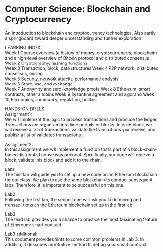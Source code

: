 # Computer Science: Blockchain and Cryptocurrency
 An introduction to blockchain and cryptocurrency technologies, Also partly a springboard toward deeper understanding and further exploration

LEARNING INDEX:  
Week 1 Course overview (a history of money, cryptocurrencies, blockchain) and a high-level overview of Bitcoin protocol and distributed consensus  
Week 2 Cryptography, hashing functions  
Week 3 Transaction, block, data structures
Week 4 P2P network, distributed consensus, mining      
Week 5 Security, network attacks, performance analysis    
Week 6 Store, use, and exchange  
Week 7 Anonymity and zero-knowledge proofs 
Week 8 Ethereum, smart contracts, other altcoins 
Week 9 Byzantine agreement and algorand 
Week 10 Economics, community, regulation, politics 


HANDS-ON DRILLS:  
Assignment1:  
We will implement the logic to process transactions and produce the ledger.
Transactions are organized into time periods or blocks. In each block, we will receive a list of
transactions, validate the transactions you receive, and publish a list of validated transactions.

Assignment2:  
In this assignment we will implement a function that’s part of a block-chain-based distributed consensus
protocol. Specifically, our code will receive a block, validate this block and add it to the chain.

Lab1:  
The first lab will guide you to set up a new node on an Ethereum blockchain
for our class. We plan to use the same blockchain to conduct subsequent labs.
Therefore, it is important to be successful on this one.

Lab2:  
Following the first lab, the second one will ask you to do mining and transac-
tions on the Ethereum blockchain set up in the first lab. 

Lab3:  
The third lab provides you a chance to practice the most fascinating feature of
Ethereum: smart contract.

Lab3 additional:  
This document provides hints to some common problems in Lab 3. In addition,
it describes an intuitive method to debug your smart contract.
